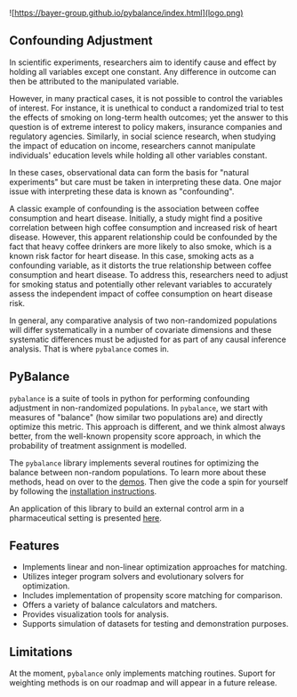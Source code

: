 ![https://bayer-group.github.io/pybalance/index.html](logo.png)

## Confounding Adjustment

In scientific experiments, researchers aim to identify cause and effect by
holding all variables except one constant. Any difference in outcome can then
be attributed to the manipulated variable.

However, in many practical cases, it is not possible to control the variables
of interest. For instance, it is unethical to conduct a randomized trial to test
the effects of smoking on long-term health outcomes; yet the answer to this
question is of extreme interest to policy makers, insurance companies and
regulatory agencies. Similarly, in social science research, when studying the
impact of education on income, researchers cannot manipulate individuals' education
levels while holding all other variables constant.

In these cases, observational data can form the basis for "natural experiments" but
care must be taken in interpreting these data. One major issue with interpreting these
data is known as "confounding".

A classic example of confounding is the association between coffee consumption and
heart disease. Initially, a study might find a positive correlation between high
coffee consumption and increased risk of heart disease. However, this apparent
relationship could be confounded by the fact that heavy coffee drinkers are more
likely to also smoke, which is a known risk factor for heart disease. In this case,
smoking acts as a confounding variable, as it distorts the true relationship between
coffee consumption and heart disease. To address this, researchers need to adjust for
smoking status and potentially other relevant variables to accurately assess the
independent impact of coffee consumption on heart disease risk.

In general, any comparative analysis of two non-randomized populations will differ
systematically in a number of covariate dimensions and these systematic differences
must be adjusted for as part of any causal inference analysis. That is where
`pybalance` comes in.

## PyBalance

`pybalance` is a suite of tools in python for performing confounding adjustment
in non-randomized populations. In `pybalance`, we start with measures of "balance"
(how similar two populations are) and directly optimize this metric.
This approach is different, and we think almost always better, from the well-known
propensity score approach, in which the probability of treatment assignment
is modelled.

The `pybalance` library implements several routines for optimizing the balance
between non-random populations. To learn more about these methods, head on over
to the [demos](https://bayer-group.github.io/pybalance/02_demos.html). Then give
the code a spin for yourself by following the
[installation instructions](https://bayer-group.github.io/pybalance/01_installation.html).

An application of this library to build an external control arm in a pharmaceutical
setting is presented [here](https://onlinelibrary.wiley.com/doi/10.1002/pst.2352).

## Features

- Implements linear and non-linear optimization approaches for matching.
- Utilizes integer program solvers and evolutionary solvers for optimization.
- Includes implementation of propensity score matching for comparison.
- Offers a variety of balance calculators and matchers.
- Provides visualization tools for analysis.
- Supports simulation of datasets for testing and demonstration purposes.

## Limitations

At the moment, `pybalance` only implements matching routines. Suport for weighting
methods is on our roadmap and will appear in a future release.
